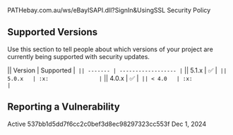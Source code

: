 PATHebay.com.au/ws/eBayISAPI.dll?SignIn&UsingSSL 
Security Policy

## Supported Versions

Use this section to tell people about which versions of your project are
currently being supported with security updates.

|| Version | Supported          |`
|| ------- | ------------------ |`
|| 5.1.x   | :white_check_mark: |`
|| 5.0.x   | :x:                |`
|| 4.0.x   | :white_check_mark: |`
|| < 4.0   | :x:                |`

## Reporting a Vulnerability


 Active	537bb1d5dd7f6cc2c0bef3d8ec98297323cc553f	Dec 1, 2024	
